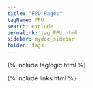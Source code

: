 ```yaml
---
title: "FPU Pages"
tagName: FPU
search: exclude
permalink: tag_FPU.html
sidebar: mydoc_sidebar
folder: tags
---
```

{% include taglogic.html %}

{% include links.html %}
